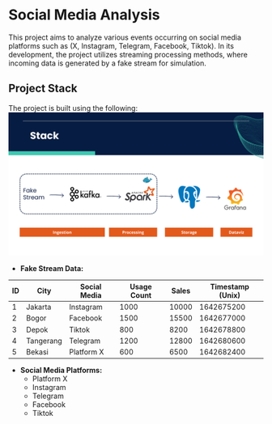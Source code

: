 # Social Media Analysis

This project aims to analyze various events occurring on social media platforms such as (X, Instagram, Telegram, Facebook, Tiktok). In its development, the project utilizes streaming processing methods, where incoming data is generated by a fake stream for simulation.

## Project Stack

The project is built using the following:
![Social Media Analysis](./assets/stackproject.png)

- **Fake Stream Data:**


| ID | City            | Social Media   | Usage Count  | Sales | Timestamp (Unix)      |
|---|-----------------|----------------|---------------|------------------------|------------------------|
| 1 | Jakarta         | Instagram      | 1000          | 10000                  | 1642675200             |
| 2 | Bogor           | Facebook       | 1500          | 15500                  | 1642677000             |
| 3 | Depok           | Tiktok         | 800           | 8200                   | 1642678800             |
| 4 | Tangerang       | Telegram       | 1200          | 12800                  | 1642680600             |
| 5 | Bekasi          | Platform X      | 600           | 6500                   | 1642682400             |


- **Social Media Platforms:**
  - Platform X
  - Instagram
  - Telegram
  - Facebook
  - Tiktok


